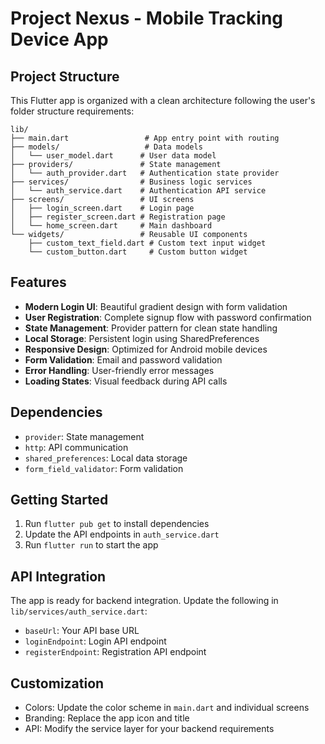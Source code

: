 # Project Nexus - Mobile Tracking Device App

## Project Structure

This Flutter app is organized with a clean architecture following the user's folder structure requirements:

```
lib/
├── main.dart                 # App entry point with routing
├── models/                   # Data models
│   └── user_model.dart      # User data model
├── providers/               # State management
│   └── auth_provider.dart   # Authentication state provider
├── services/                # Business logic services
│   └── auth_service.dart    # Authentication API service
├── screens/                 # UI screens
│   ├── login_screen.dart    # Login page
│   ├── register_screen.dart # Registration page
│   └── home_screen.dart     # Main dashboard
└── widgets/                 # Reusable UI components
    ├── custom_text_field.dart # Custom text input widget
    └── custom_button.dart     # Custom button widget
```

## Features

- **Modern Login UI**: Beautiful gradient design with form validation
- **User Registration**: Complete signup flow with password confirmation
- **State Management**: Provider pattern for clean state handling
- **Local Storage**: Persistent login using SharedPreferences
- **Responsive Design**: Optimized for Android mobile devices
- **Form Validation**: Email and password validation
- **Error Handling**: User-friendly error messages
- **Loading States**: Visual feedback during API calls

## Dependencies

- `provider`: State management
- `http`: API communication
- `shared_preferences`: Local data storage
- `form_field_validator`: Form validation

## Getting Started

1. Run `flutter pub get` to install dependencies
2. Update the API endpoints in `auth_service.dart`
3. Run `flutter run` to start the app

## API Integration

The app is ready for backend integration. Update the following in `lib/services/auth_service.dart`:
- `baseUrl`: Your API base URL
- `loginEndpoint`: Login API endpoint
- `registerEndpoint`: Registration API endpoint

## Customization

- Colors: Update the color scheme in `main.dart` and individual screens
- Branding: Replace the app icon and title
- API: Modify the service layer for your backend requirements
